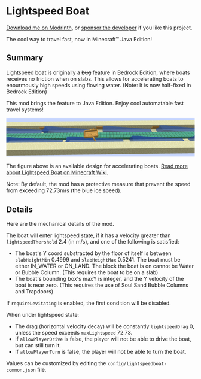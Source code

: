 # Lightspeed Boat

[Download me on Modrinth](https://modrinth.com/mod/lightspeed-boat), or [sponsor the developer](https://afdian.net/a/yezhiyi9670) if you like this project.

The cool way to travel fast, now in Minecraft™ Java Edition!

## Summary

Lightspeed boat is originally a ~~bug~~ feature in Bedrock Edition, where boats receives no friction when on slabs. This allows for accelerating boats to enourmously high speeds using flowing water. (Note: It is now half-fixed in Bedrock Edition)

This mod brings the feature to Java Edition. Enjoy cool automatable fast travel systems!

![](./img/horizontal.png)

The figure above is an available design for accelerating boats. [Read more about Lightspeed Boat on Minecraft Wiki](https://minecraft.fandom.com/zh/wiki/%E6%95%99%E7%A8%8B/%E5%85%89%E9%80%9F%E8%88%B9).

Note: By default, the mod has a protective measure that prevent the speed from exceeding 72.73m/s (the blue ice speed).

## Details

Here are the mechanical details of the mod.

The boat will enter lightspeed state, if it has a velocity greater than `lightspeedThershold` 2.4 (in m/s), and one of the following is satisfied:

- The boat's Y coord substracted by the floor of itself is between `slabHeightMin` 0.4999 and `slabHeightMax` 0.5241. The boat must be either IN_WATER or ON_LAND. The block the boat is on cannot be Water or Bubble Column. (This requires the boat to be on a slab)
- The boat's bounding box's maxY is integer, and the Y velocity of the boat is near zero. (This requires the use of Soul Sand Bubble Columns and Trapdoors)

If `requireLevitating` is enabled, the first condition will be disabled.

When under lightspeed state:

- The drag (horizontal velocity decay) will be constantly `lightspeedDrag` 0, unless the speed exceeds `maxLightspeed` 72.73.
- If `allowPlayerDrive` is false, the player will not be able to drive the boat, but can still turn it.
- If `allowPlayerTurn` is false, the player will not be able to turn the boat.

Values can be customized by editing the `config/lightspeedboat-common.json` file.
